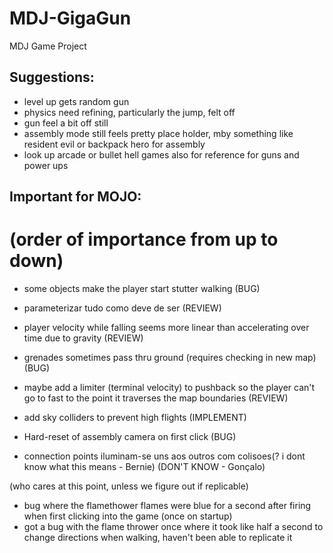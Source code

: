# MDJ-GigaGun
MDJ Game Project

## Suggestions:
 - level up gets random gun
 - physics need refining, particularly the jump, felt off
 - gun feel a bit off still
 - assembly mode still feels pretty place holder, mby something like resident evil or backpack hero for assembly
 - look up arcade or bullet hell games also for reference for guns and power ups

## Important for MOJO:
# (order of importance from up to down)

 - some objects make the player start stutter walking (BUG)

 - parameterizar tudo como deve de ser (REVIEW)

 - player velocity while falling seems more linear than accelerating over time due to gravity (REVIEW)

 - grenades sometimes pass thru ground (requires checking in new map) (BUG)

 - maybe add a limiter (terminal velocity) to pushback so the player can't go to fast to the point it traverses the map boundaries (REVIEW)

 - add sky colliders to prevent high flights (IMPLEMENT)

 - Hard-reset of assembly camera on first click (BUG)

 - connection points iluminam-se uns aos outros com colisoes(? i dont know what this means - Bernie) (DON'T KNOW - Gonçalo)

(who cares at this point, unless we figure out if replicable)
 - bug where the flamethower flames were blue for a second after firing when first clicking into the game (once on startup)
 - got a bug with the flame thrower once where it took like half a second to change directions when walking, haven't been able to replicate it